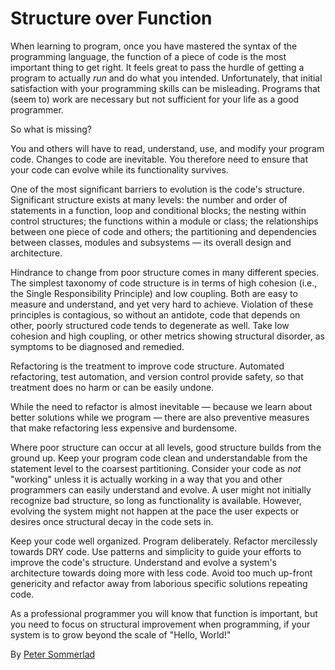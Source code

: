 # Structure over Function

When learning to program, once you have mastered the syntax of the programming language, the function of a piece of code is the most important thing to get right. It feels great to pass the hurdle of getting a program to actually _run_ and do what you intended. Unfortunately, that initial satisfaction with your programming skills can be misleading. Programs that (seem to) work are necessary but not sufficient for your life as a good programmer.

So what is missing?

You and others will have to read, understand, use, and modify your program code. Changes to code are inevitable. You therefore need to ensure that your code can evolve while its functionality survives.

One of the most significant barriers to evolution is the code's structure. Significant structure exists at many levels: the number and order of statements in a function, loop and conditional blocks; the nesting within control structures; the functions within a module or class; the relationships between one piece of code and others; the partitioning and dependencies between classes, modules and subsystems — its overall design and architecture.

Hindrance to change from poor structure comes in many different species. The simplest taxonomy of code structure is in terms of high cohesion (i.e., the Single Responsibility Principle) and low coupling. Both are easy to measure and understand, and yet very hard to achieve. Violation of these principles is contagious, so without an antidote, code that depends on other, poorly structured code tends to degenerate as well. Take low cohesion and high coupling, or other metrics showing structural disorder, as symptoms to be diagnosed and remedied.

Refactoring is the treatment to improve code structure. Automated refactoring, test automation, and version control provide safety, so that treatment does no harm or can be easily undone.

While the need to refactor is almost inevitable — because we learn about better solutions while we program — there are also preventive measures that make refactoring less expensive and burdensome.

Where poor structure can occur at all levels, good structure builds from the ground up. Keep your program code clean and understandable from the statement level to the coarsest partitioning. Consider your code as _not_ "working" unless it is actually working in a way that you and other programmers can easily understand and evolve. A user might not initially recognize bad structure, so long as functionality is available. However, evolving the system might not happen at the pace the user expects or desires once structural decay in the code sets in.

Keep your code well organized. Program deliberately. Refactor mercilessly towards DRY code. Use patterns and simplicity to guide your efforts to improve the code's structure. Understand and evolve a system's architecture towards doing more with less code. Avoid too much up-front genericity and refactor away from laborious specific solutions repeating code.

As a professional programmer you will know that function is important, but you need to focus on structural improvement when programming, if your system is to grow beyond the scale of "Hello, World!"

By [Peter Sommerlad](http://programmer.97things.oreilly.com/wiki/index.php/Peter_Sommerlad)
